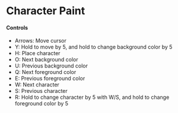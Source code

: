 # Character Paint

#### Controls
- Arrows: Move cursor
- Y: Hold to move by 5, and hold to change background color by 5
- H: Place character
- O: Next background color
- U: Previous background color
- Q: Next foreground color
- E: Previous foreground color
- W: Next character
- S: Previous character
- R: Hold to change character by 5 with W/S, and hold to change foreground color by 5

